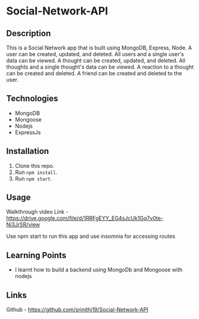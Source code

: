 # Social-Network-API

## Description

 This is a Social Network app that is  built using MongoDB, Express, Node. A user can be created, updated, and deleted. All users and a single user's data can be viewed. A thought can be created, updated, and deleted. All thoughts and a single thought's data can be viewed. A reaction to a thought can be created and deleted. A friend can be created and deleted to the user.

 ## Technologies

 * MongoDB
 * Mongoose
 * Nodejs
 * ExpressJs

## Installation

1. Clone this repo.
2. Run `npm install`.
3. Run `npm start`.

## Usage

Walkthrough video Link - https://drive.google.com/file/d/1RRFgEYY_EG4sJcUk1Gq7v0te-Ni3JrSR/view

Use npm start to run this app and use insomnia for accessing routes


## Learning Points

* I learnt how to build a backend using MongoDb and Mongoose with nodejs

## Links

Github - https://github.com/srinithi19/Social-Network-API 




